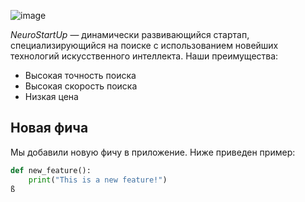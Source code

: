 ![image](https://github.com/user-attachments/assets/1508c7a9-73e0-42a1-b8c7-44d848adbb8c)

*NeuroStartUp* — динамически развивающийся стартап, специализирующийся на поиске с использованием новейших технологий искусственного интеллекта. Наши преимущества:

* Высокая точность поиска
* Высокая скорость поиска
* Низкая цена


## Новая фича

Мы добавили новую фичу в приложение. Ниже приведен пример:

```python
def new_feature():
    print("This is a new feature!")
ß
